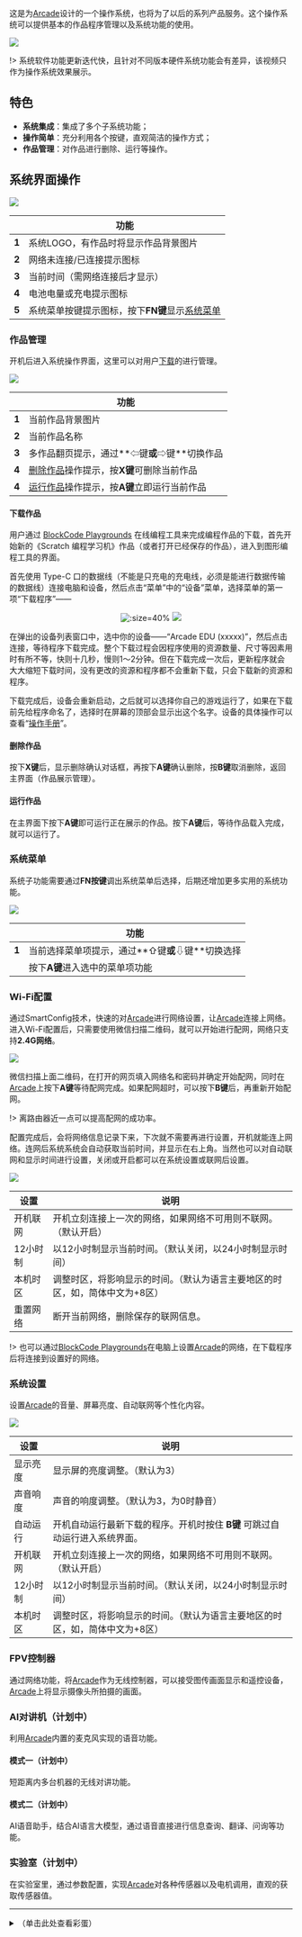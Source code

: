 这是为[Arcade](https://arcade.blockcode.fun/)设计的一个操作系统，也将为了以后的系列产品服务。这个操作系统可以提供基本的作品程序管理以及系统功能的使用。

![](_media/popsicle-os.gif)

!> 系统软件功能更新迭代快，且针对不同版本硬件系统功能会有差异，该视频只作为操作系统效果展示。

## 特色

- **系统集成**：集成了多个子系统功能；
- **操作简单**：充分利用各个按键，直观简洁的操作方式；
- **作品管理**：对作品进行删除、运行等操作。

## 系统界面操作

![](../_media/ui-default-home.png)

|       | 功能                                                                                    |
| ----- | --------------------------------------------------------------------------------------- |
| **1** | 系统LOGO，有作品时将显示作品背景图片                                                    |
| **2** | 网络未连接/已连接提示图标                                                               |
| **3** | 当前时间（需网络连接后才显示）                                                          |
| **4** | 电池电量或充电提示图标                                                                  |
| **5** | 系统菜单按键提示图标，按下**FN键**显示[系统菜单](#%E7%B3%BB%E7%BB%9F%E8%8F%9C%E5%8D%95) |

### 作品管理

开机后进入系统操作界面，这里可以对用户[下载](/zh-cn/upload.md)的进行管理。

![](_media/ui-home.png)

|       | 功能                                                                                 |
| ----- | ------------------------------------------------------------------------------------ |
| **1** | 当前作品背景图片                                                                     |
| **2** | 当前作品名称                                                                         |
| **3** | 多作品翻页提示，通过**⇦键**或**⇨键**切换作品                                         |
| **4** | [删除作品](#%E5%88%A0%E9%99%A4%E4%BD%9C%E5%93%81)操作提示，按**X键**可删除当前作品   |
| **4** | [运行作品](#%E8%BF%90%E8%A1%8C%E4%BD%9C%E5%93%81)操作提示，按**A键**立即运行当前作品 |

#### 下载作品

用户通过 [BlockCode Playgrounds](https://make.blockcode.fun/) 在线编程工具来完成编程作品的下载，首先开始新的《Scratch 编程学习机》作品（或者打开已经保存的作品），进入到图形编程工具的界面。

首先使用 Type-C 口的数据线（不能是只充电的充电线，必须是能进行数据传输的数据线）连接电脑和设备，然后点击“菜单”中的“设备”菜单，选择菜单的第一项“下载程序”——

<center>

![](_media/download-menu.png ":size=40%")
![](_media/download-choose.png)

</center>

在弹出的设备列表窗口中，选中你的设备——“Arcade EDU (xxxxx)”，然后点击连接，等待程序下载完成。整个下载过程会因程序使用的资源数量、尺寸等因素用时有所不等，快则十几秒，慢则1～2分钟。但在下载完成一次后，更新程序就会大大缩短下载时间，没有更改的资源和程序都不会重新下载，只会下载新的资源和程序。

下载完成后，设备会重新启动，之后就可以选择你自己的游戏运行了，如果在下载前先给程序命名了，选择时在屏幕的顶部会显示出这个名字。设备的具体操作可以查看“[操作手册](/zh-cn/os.md)”。

#### 删除作品

按下**X键**后，显示删除确认对话框，再按下**A键**确认删除，按**B键**取消删除，返回主界面（作品展示管理）。

#### 运行作品

在主界面下按下**A键**即可运行正在展示的作品。按下**A键**后，等待作品载入完成，就可以运行了。

### 系统菜单

系统子功能需要通过**FN按键**调出系统菜单后选择，后期还增加更多实用的系统功能。

![](_media/fn-menu.png)

|       | 功能                                             |
| ----- | ------------------------------------------------ |
| **1** | 当前选择菜单项提示，通过**⇧键**或**⇩键**切换选择 |
|       | 按下**A键**进入选中的菜单项功能                  |

### Wi-Fi配置

通过SmartConfig技术，快速的对[Arcade](https://arcade.blockcode.fun/)进行网络设置，让[Arcade](https://arcade.blockcode.fun/)连接上网络。进入Wi-Fi配置后，只需要使用微信扫描二维码，就可以开始进行配网，网络只支持**2.4G网络**。

![](_media/wifi-config.png)

微信扫描上面二维码，在打开的网页填入网络名和密码并确定开始配网，同时在[Arcade](https://arcade.blockcode.fun/)上按下**A键**等待配网完成。如果配网超时，可以按下**B键**后，再重新开始配网。

!> 离路由器近一点可以提高配网的成功率。

配置完成后，会将网络信息记录下来，下次就不需要再进行设置，开机就能连上网络。连网后系统系统会自动获取当前时间，并显示在右上角。当然也可以对自动联网和显示时间进行设置，关闭或开启都可以在系统设置或联网后设置。

![](_media/wifi-settings.png)

| 设置     | 说明                                                                         |
| -------- | ---------------------------------------------------------------------------- |
| 开机联网 | 开机立刻连接上一次的网络，如果网络不可用则不联网。（默认开启）               |
| 12小时制 | 以12小时制显示当前时间。（默认关闭，以24小时制显示时间）                     |
| 本机时区 | 调整时区，将影响显示的时间。（默认为语言主要地区的时区，如，简体中文为+8区） |
| 重置网络 | 断开当前网络，删除保存的联网信息。                                           |

!> 也可以通过[BlockCode Playgrounds](https://make.blockcode.fun/)在电脑上设置[Arcade](https://arcade.blockcode.fun/)的网络，在下载程序后将连接到设置好的网络。

### 系统设置

设置[Arcade](https://arcade.blockcode.fun/)的音量、屏幕亮度、自动联网等个性化内容。

![](_media/system-settings.png)

| 设置     | 说明                                                                         |
| -------- | ---------------------------------------------------------------------------- |
| 显示亮度 | 显示屏的亮度调整。（默认为3）                                                |
| 声音响度 | 声音的响度调整。（默认为3，为0时静音）                                       |
| 自动运行 | 开机自动运行最新下载的程序。开机时按住 **B键** 可跳过自动运行进入系统界面。  |
| 开机联网 | 开机立刻连接上一次的网络，如果网络不可用则不联网。（默认开启）               |
| 12小时制 | 以12小时制显示当前时间。（默认关闭，以24小时制显示时间）                     |
| 本机时区 | 调整时区，将影响显示的时间。（默认为语言主要地区的时区，如，简体中文为+8区） |

### FPV控制器

通过网络功能，将[Arcade](https://arcade.blockcode.fun/)作为无线控制器，可以接受图传画面显示和遥控设备，[Arcade](https://arcade.blockcode.fun/)上将显示摄像头所拍摄的画面。

### AI对讲机（计划中）

利用[Arcade](https://arcade.blockcode.fun/)内置的麦克风实现的语音功能。

#### 模式一（计划中）

短距离内多台机器的无线对讲功能。

#### 模式二（计划中）

AI语音助手，结合AI语言大模型，通过语音直接进行信息查询、翻译、问询等功能。

### 实验室（计划中）

在实验室里，通过参数配置，实现[Arcade](https://arcade.blockcode.fun/)对各种传感器以及电机调用，直观的获取传感器值。

---

<details>
<summary>（单击此处查看彩蛋）</summary>

## 彩蛋

最后还有一个彩蛋，可能大家在最前面的动画中有注意看到在**FN菜单**里面有一个“NES模拟器”，可是怎么没有介绍！是看错了吗？你没有看错，确实有NES模拟器功能，但是作为一款编程学习机，这个只是送给大家的一个小惊喜，通过[BlockCode Playgrounds](https://make.blockcode.fun/)上传NES游戏，才会激活这个功能。

<center>

![](_media/nes-1.png)
![](_media/nes-2.png)
![](_media/nes-3.png)
![](_media/nes-4.png)

</center>

在[BlockCode Playgrounds](https://make.blockcode.fun/)新建一个**Scratch Arcade**作品，然后添加扩展。在扩展的搜索栏中输入“**nes**”（必须是完整的三个字母）就可以查看到“NES模拟器”的扩展，添加后会出现在积木栏中。

<center>

![](_media/search-nes.png ":size=45%") ![](_media/nes-extension.png ":size=45%")

</center>

这个扩展没有任何积木，只有一个“下载ROM到游戏机”的按钮，点击按钮后连接Arcade，并选择要玩的游戏ROM，就可以在**FN菜单**中打开“NES模拟器”，选择刚下载的游戏ROM就可以开始玩了。需要注意“NES模拟器”的按键和原本的键位稍有不同：

| NES按键    | Arcade按键 |
| ---------- | ---------- |
| ⬆         | ⇧          |
| ⬇         | ⇩          |
| ⬅         | ⇦          |
| ⮕          | ⇨          |
| **A**      | **B**      |
| **B**      | **A**      |
| **START**  | **FN**     |
| **SELECT** | **X**      |
| **RESET**  | **Y**      |

!> 游戏ROM请自行查找下载或咨询客服。

</details>
